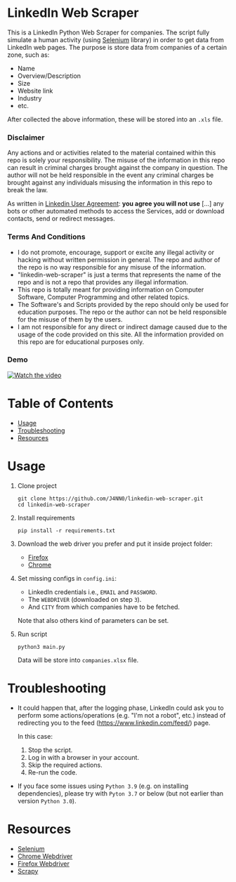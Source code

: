# LinkedIn Web Scraper

This is a LinkedIn Python Web Scraper for companies. The script fully simulate a human activity (using [Selenium](https://selenium-python.readthedocs.io) library) in order to get data from LinkedIn web pages. The purpose is store data from companies of a certain zone, such as:

- Name 
- Overview/Description
- Size
- Website link
- Industry
- etc.

After collected the above information, these will be stored into an `.xls` file.

### Disclaimer

Any actions and or activities related to the material contained within this repo is solely your responsibility. The misuse of the information in this repo can result in criminal charges brought against the company in question. The author will not be held responsible in the event any criminal charges be brought against any individuals misusing the information in this repo to break the law.

As written in [Linkedin User Agreement](https://www.linkedin.com/legal/user-agreement): **you agree you will not use** [...] any bots or other automated methods to access the Services, add or download contacts, send or redirect messages.
   
### Terms And Conditions

- I do not promote, encourage, support or excite any illegal activity or hacking without written permission in general. The repo and author of the repo is no way responsible for any misuse of the information.
- "linkedin-web-scraper" is just a terms that represents the name of the repo and is not a repo that provides any illegal information.
- This repo is totally meant for providing information on Computer Software, Computer Programming and other related topics.
- The Software's and Scripts provided by the repo should only be used for education purposes. The repo or the author can not be held responsible for the misuse of them by the users.
- I am not responsible for any direct or indirect damage caused due to the usage of the code provided on this site. All the information provided on this repo are for educational purposes only.

### Demo

[![Watch the video](https://img.youtube.com/vi/TKkJEo-4NTg/maxresdefault.jpg)](https://youtu.be/TKkJEo-4NTg)

# Table of Contents

- [Usage](#usage)
- [Troubleshooting](#troubleshooting)
- [Resources](#resources)

# Usage

1. Clone project

       git clone https://github.com/J4NN0/linkedin-web-scraper.git
       cd linkedin-web-scraper
    
2. Install requirements

       pip install -r requirements.txt
    
3. Download the web driver you prefer and put it inside project folder:
    
    - [Firefox](https://github.com/mozilla/geckodriver/releases)
    - [Chrome](https://chromedriver.chromium.org/downloads)

4. Set missing configs in `config.ini`:

   - LinkedIn credentials i.e., `EMAIL` and `PASSWORD`.
   - The `WEBDRIVER` (downloaded on step `3`).
   - And `CITY` from which companies have to be fetched.
   
   Note that also others kind of parameters can be set.

5. Run script

       python3 main.py

   Data will be store into `companies.xlsx` file.

# Troubleshooting

- It could happen that, after the logging phase, LinkedIn could ask you to perform some actions/operations (e.g. "I'm not a robot", etc.) instead of redirecting you to the feed (https://www.linkedin.com/feed/) page. 

    In this case:
    
    1. Stop the script.
    2. Log in with a browser in your account.
    3. Skip the required actions.
    4. Re-run the code.

- If you face some issues using `Python 3.9` (e.g. on installing dependencies), please try with `Pyton 3.7` or below (but not earlier than version `Python 3.0`).

# Resources

- [Selenium](https://selenium-python.readthedocs.io/installation.html)
- [Chrome Webdriver](https://chromedriver.chromium.org/downloads)
- [Firefox Webdriver](https://github.com/mozilla/geckodriver/releases)
- [Scrapy](https://docs.scrapy.org/en/latest/intro/tutorial.html)

